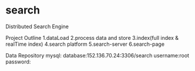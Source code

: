 # search
Distributed Search Engine

Project Outline
1.dataLoad 
2.process data and store
3.index(full index & realTime index)
4.search platform
5.search-server
6.search-page

Data Repository
mysql:
database:152.136.70.24:3306/search
username:root
password:


 
